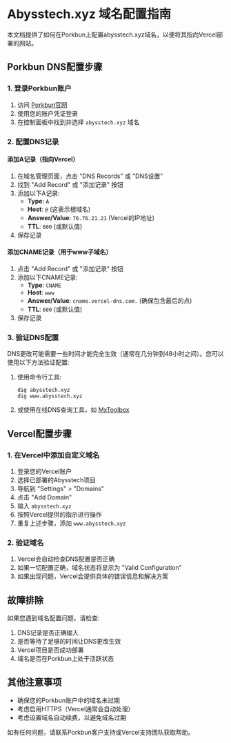 # Abysstech.xyz 域名配置指南

本文档提供了如何在Porkbun上配置abysstech.xyz域名，以便将其指向Vercel部署的网站。

## Porkbun DNS配置步骤

### 1. 登录Porkbun账户

1. 访问 [Porkbun官网](https://porkbun.com/)
2. 使用您的账户凭证登录
3. 在控制面板中找到并选择 `abysstech.xyz` 域名

### 2. 配置DNS记录

#### 添加A记录（指向Vercel）

1. 在域名管理页面，点击 "DNS Records" 或 "DNS设置"
2. 找到 "Add Record" 或 "添加记录" 按钮
3. 添加以下A记录:
   - **Type**: `A`
   - **Host**: `@` (这表示根域名)
   - **Answer/Value**: `76.76.21.21` (Vercel的IP地址)
   - **TTL**: `600` (或默认值)
4. 保存记录

#### 添加CNAME记录（用于www子域名）

1. 点击 "Add Record" 或 "添加记录" 按钮
2. 添加以下CNAME记录:
   - **Type**: `CNAME`
   - **Host**: `www`
   - **Answer/Value**: `cname.vercel-dns.com.` (确保包含最后的点)
   - **TTL**: `600` (或默认值)
3. 保存记录

### 3. 验证DNS配置

DNS更改可能需要一些时间才能完全生效（通常在几分钟到48小时之间）。您可以使用以下方法验证配置:

1. 使用命令行工具:
   ```
   dig abysstech.xyz
   dig www.abysstech.xyz
   ```

2. 或使用在线DNS查询工具，如 [MxToolbox](https://mxtoolbox.com/DNSLookup.aspx)

## Vercel配置步骤

### 1. 在Vercel中添加自定义域名

1. 登录您的Vercel账户
2. 选择已部署的Abysstech项目
3. 导航到 "Settings" > "Domains"
4. 点击 "Add Domain"
5. 输入 `abysstech.xyz`
6. 按照Vercel提供的指示进行操作
7. 重复上述步骤，添加 `www.abysstech.xyz`

### 2. 验证域名

1. Vercel会自动检查DNS配置是否正确
2. 如果一切配置正确，域名状态将显示为 "Valid Configuration"
3. 如果出现问题，Vercel会提供具体的错误信息和解决方案

## 故障排除

如果您遇到域名配置问题，请检查:

1. DNS记录是否正确输入
2. 是否等待了足够的时间让DNS更改生效
3. Vercel项目是否成功部署
4. 域名是否在Porkbun上处于活跃状态

## 其他注意事项

- 确保您的Porkbun账户中的域名未过期
- 考虑启用HTTPS（Vercel通常会自动处理）
- 考虑设置域名自动续费，以避免域名过期

如有任何问题，请联系Porkbun客户支持或Vercel支持团队获取帮助。

